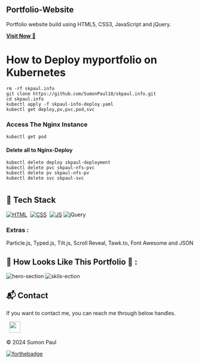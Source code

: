 ## Portfolio-Website
Portfolio website build using HTML5, CSS3, JavaScript and jQuery.

<a href="https://skpaul.netlify.app/" target="_blank">**Visit Now** 🚀</a>

# How to Deploy myportfolio on Kubernetes

~~~
rm -rf skpaul.info
git clone https://github.com/SumonPaul18/skpaul.info.git
cd skpaul.info
kubectl apply -f skpaul-info-deploy.yaml
kubectl get deploy,pv,pvc,pod,svc
~~~

### Access The Nginx Instance
~~~
kubectl get pod
~~~
#### Delete all to Nginx-Deploy
~~~
kubectl delete deploy skpaul-deployment
kubectl delete pvc skpaul-nfs-pvc
kubectl delete pv skpaul-nfs-pv
kubectl delete svc skpaul-svc
~~~
#

## 📌 Tech Stack
[![HTML](https://img.shields.io/badge/html5%20-%23E34F26.svg?&style=for-the-badge&logo=html5&logoColor=white)](https://github.com/jigar-sable/Portfolio-Website/search?l=html)&nbsp;
[![CSS](https://img.shields.io/badge/css3%20-%231572B6.svg?&style=for-the-badge&logo=css3&logoColor=white)](https://github.com/jigar-sable/Portfolio-Website/search?l=css)&nbsp;
[![JS](https://img.shields.io/badge/javascript%20-%23323330.svg?&style=for-the-badge&logo=javascript&logoColor=%23F7DF1E)](https://github.com/jigar-sable/Portfolio-Website/search?l=javascript)
<img alt="jQuery" src="https://img.shields.io/badge/jquery-%230769AD.svg?style=for-the-badge&logo=jquery&logoColor=white"/>

### Extras : 
Particle.js, Typed.js, Tilt.js, Scroll Reveal, Tawk.to, Font Awesome and JSON

## 📌 How Looks Like This Portfolio 🙈 :
![hero-section](https://github.com/SumonPaul18/skpaul.info/blob/main/assets/images/hero-section.png?raw=true)
![skils-ection](https://github.com/SumonPaul18/skpaul.info/blob/main/assets/images/skill-section.png?raw=true)


<h2>📬 Contact</h2>


If you want to contact me, you can reach me through below handles.

&nbsp;&nbsp;<a href="https://www.linkedin.com/in/sumonpaul/"><img src="https://www.felberpr.com/wp-content/uploads/linkedin-logo.png" width="30"></img></a>

© 2024 Sumon Paul


[![forthebadge](https://forthebadge.com/images/badges/built-with-love.svg)](https://forthebadge.com)
